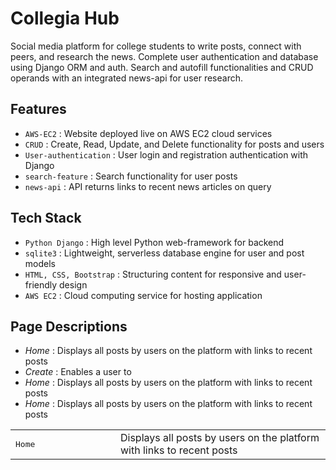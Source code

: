 # Collegia Hub

Social media platform for college students to write posts, connect with peers, and research the news. Complete user authentication and database using Django ORM and auth. Search and autofill functionalities and CRUD operands with an integrated news-api for user research.

## Features

- `AWS-EC2` : Website deployed live on AWS EC2 cloud services
- `CRUD` : Create, Read, Update, and Delete functionality for posts and users
- `User-authentication` : User login and registration authentication with Django
- `search-feature` : Search functionality for user posts
- `news-api` : API returns links to recent news articles on query


## Tech Stack

- `Python Django` : High level Python web-framework for backend
- `sqlite3` : Lightweight, serverless database engine for user and post models
- `HTML, CSS, Bootstrap` : Structuring content for responsive and user-friendly design
- `AWS EC2` : Cloud computing service for hosting application


## Page Descriptions

- *Home* : Displays all posts by users on the platform with links to recent posts
- *Create* : Enables a user to 
- *Home* : Displays all posts by users on the platform with links to recent posts
- *Home* : Displays all posts by users on the platform with links to recent posts

<table>
<tr>
<td width="33%"">
<samp>Home</samp>
</td>
<td width="66%">
Displays all posts by users on the platform with links to recent posts
</td>
</tr>
</table>
